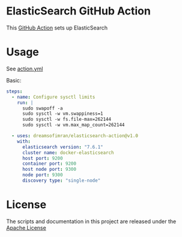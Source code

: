 # ElasticSearch GitHub Action

This [GitHub Action](https://github.com/features/actions) sets up ElasticSearch

# Usage

See [action.yml](action.yml)

Basic:

```yaml
steps:
  - name: Configure sysctl limits
    run: |
      sudo swapoff -a
      sudo sysctl -w vm.swappiness=1
      sudo sysctl -w fs.file-max=262144
      sudo sysctl -w vm.max_map_count=262144

  - uses: dreamsofimran/elasticsearch-action@v1.0
    with:
      elasticsearch version: "7.6.1"
      cluster name: docker-elasticsearch
      host port: 9200
      container port: 9200
      host node port: 9300
      node port: 9300
      discovery type: "single-node"
```

# License

The scripts and documentation in this project are released under the [Apache License](LICENSE)
